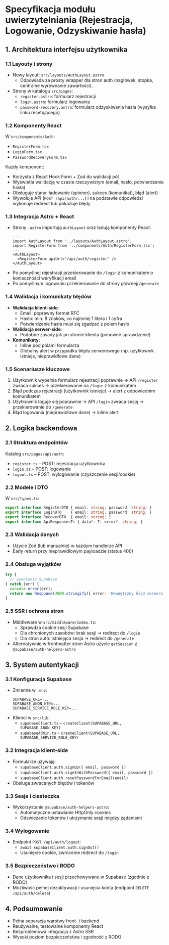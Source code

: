 # Specyfikacja modułu uwierzytelniania (Rejestracja, Logowanie, Odzyskiwanie hasła)

## 1. Architektura interfejsu użytkownika

### 1.1 Layouty i strony
- Nowy layout: `src/layouts/AuthLayout.astro`
  - Odpowiada za prosty wrapper dla stron auth (nagłówek, stopka, centralne wyrównanie zawartości).
- Strony w katalogu `src/pages`:
  - `register.astro`: formularz rejestracji
  - `login.astro`: formularz logowania
  - `password-recovery.astro`: formularz odzyskiwania hasła (wysyłka linku resetującego)

### 1.2 Komponenty React
W `src/components/Auth`:
- `RegisterForm.tsx`
- `LoginForm.tsx`
- `PasswordRecoveryForm.tsx`

Każdy komponent:
- Korzysta z React Hook Form + Zod do walidacji pól
- Wyświetla walidację w czasie rzeczywistym (email, hasło, potwierdzenie hasła)
- Obsługuje stany: ładowanie (spinner), sukces (komunikat), błąd (alert)
- Wywołuje API (`POST /api/auth/...`) i na podstawie odpowiedzi wykonuje redirect lub pokazuje błędy

### 1.3 Integracja Astro + React
- Strony `.astro` importują `AuthLayout` oraz ładują komponenty React:
  ```astro
  ---
  import AuthLayout from '../layouts/AuthLayout.astro';
  import RegisterForm from '../components/Auth/RegisterForm.tsx';
  ---
  <AuthLayout>
    <RegisterForm apiUrl="/api/auth/register" />
  </AuthLayout>
  ```
- Po pomyślnej rejestracji przekierowanie do `/login` z komunikatem o konieczności weryfikacji email
- Po pomyślnym logowaniu przekierowanie do strony głównej/`/generate`

### 1.4 Walidacja i komunikaty błędów
- **Walidacja klient-side**:
  - Email: poprawny format RFC
  - Hasło: min. 8 znaków, co najmniej 1 litera i 1 cyfra
  - Potwierdzenie hasła musi się zgadzać z polem hasło
- **Walidacja serwer-side**:
  - Podobne zasady jak po stronie klienta (ponowne sprawdzenie)
- **Komunikaty**:
  - Inline pod polami formularza
  - Globalny alert w przypadku błędu serwerowego (np. użytkownik istnieje, nieprawidłowe dane)

### 1.5 Scenariusze kluczowe
1. Użytkownik wypełnia formularz rejestracji poprawnie → API `/register` zwraca sukces → przekierowanie na `/login` z komunikatem
2. Błąd podczas rejestracji (użytkownik istnieje) → alert z odpowiednim komunikatem
3. Użytkownik loguje się poprawnie → API `/login` zwraca sesję → przekierowanie do `/generate`
4. Błąd logowania (nieprawidłowe dane) → inline alert

## 2. Logika backendowa

### 2.1 Struktura endpointów
Katalog `src/pages/api/auth`:
- `register.ts` – POST: rejestracja użytkownika
- `login.ts` – POST: logowanie
- `logout.ts` – POST: wylogowanie (czyszczenie sesji/cookie)

### 2.2 Modele i DTO
W `src/types.ts`:
```ts
export interface RegisterDTO { email: string; password: string; }
export interface LoginDTO    { email: string; password: string; }
export interface RecoverDTO  { email: string; }
export interface ApiResponse<T> { data?: T; error?: string; }
```

### 2.3 Walidacja danych
- Użycie Zod (lub manualnie) w każdym handlerze API
- Early return przy nieprawidłowym payloadzie (status 400)

### 2.4 Obsługa wyjątków
```ts
try {
  // wywołanie Supabase
} catch (err) {
  console.error(err);
  return new Response(JSON.stringify({ error: 'Wewnętrzny błąd serwera' }), { status: 500 });
}
```

### 2.5 SSR i ochrona stron
- Middleware w `src/middleware/index.ts`:
  - Sprawdza cookie sesji Supabase
  - Dla chronionych zasobów: brak sesji → redirect do `/login`
  - Dla stron auth: istniejąca sesja → redirect do `/generate`
- Alternatywnie w frontmatter stron Astro użycie `getSession` z `@supabase/auth-helpers-astro`

## 3. System autentykacji

### 3.1 Konfiguracja Supabase
- Zmienne w `.env`:
  ```
  SUPABASE_URL=...
  SUPABASE_ANON_KEY=...
  SUPABASE_SERVICE_ROLE_KEY=...
  ```
- Klienci w `src/lib`:
  - `supabaseClient.ts` – `createClient(SUPABASE_URL, SUPABASE_ANON_KEY)`
  - `supabaseAdmin.ts`  – `createClient(SUPABASE_URL, SUPABASE_SERVICE_ROLE_KEY)`

### 3.2 Integracja klient-side
- Formularze używają:
  - `supabaseClient.auth.signUp({ email, password })`
  - `supabaseClient.auth.signInWithPassword({ email, password })`
  - `supabaseClient.auth.resetPasswordForEmail(email)`
- Obsługa zwracanych błędów i tokenów

### 3.3 Sesje i ciasteczka
- Wykorzystanie `@supabase/auth-helpers-astro`:
  - Automatyczne ustawianie HttpOnly cookies
  - Odswieżanie tokenów i utrzymanie sesji między żądaniami

### 3.4 Wylogowanie
- Endpoint `POST /api/auth/logout`:
  - `await supabaseClient.auth.signOut()`
  - Usunięcie cookie, zwrócenie redirect do `/login`

### 3.5 Bezpieczeństwo i RODO
- Dane użytkownika i sesji przechowywane w Supabase (zgodnie z RODO)
- Możliwość pełnej dezaktywacji i usunięcia konta (endpoint `DELETE /api/auth/delete`)

## 4. Podsumowanie
- Pełna separacja warstwy front- i backend
- Reużywalne, testowalne komponenty React
- Bezproblemowa integracja z Astro SSR
- Wysoki poziom bezpieczeństwa i zgodność z RODO 